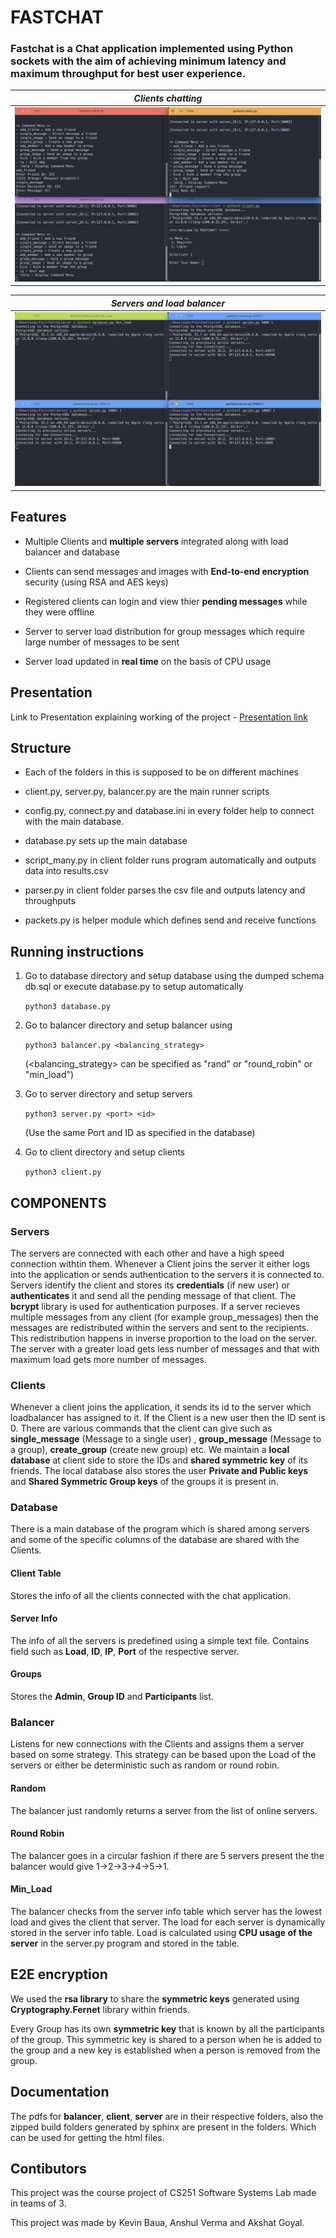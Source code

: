 # FASTCHAT
### Fastchat is a Chat application implemented using Python sockets with the aim of achieving minimum latency and maximum throughput for best user experience.

| *Clients chatting* |
|:--:| 
| ![Clients.png](Clients.png?raw=true "Clients chatting") | 

| *Servers and load balancer* |
|:--:| 
| ![servers&balancer.png](servers&balancer.png?raw=true "Servers and load balancer") | 

## Features

- Multiple Clients and **multiple servers** integrated along with load balancer and database

- Clients can send messages and images with **End-to-end encryption** security (using RSA and AES keys)

- Registered clients can login and view thier **pending messages** while they were offline

- Server to server load distribution for group messages which require large number of messages to be sent

- Server load updated in **real time** on the basis of CPU usage

## Presentation

Link to Presentation explaining working of the project - [Presentation link](https://docs.google.com/presentation/d/1adnFYSyMbm6Tkz2zhJtg8CmByClUC0PBF4kPHzNuVek/edit?usp=sharing)

## Structure

- Each of the folders in this is supposed to be on different machines

- client.py, server.py, balancer.py are the main runner scripts 

- config.py, connect.py and database.ini in every folder help to connect with the main database.

- database.py sets up the main database 

- script_many.py in client folder runs program automatically and outputs data into results.csv

- parser.py in client folder parses the csv file and outputs latency and throughputs

- packets.py is helper module which defines send and receive functions


## Running instructions

1. Go to database directory and setup database using the dumped schema db.sql or execute database.py to setup automatically

      `python3 database.py`
     
2. Go to balancer directory and setup balancer using
    
      `python3 balancer.py <balancing_strategy>`
      
      (<balancing_strategy> can be specified as "rand" or "round_robin" or "min_load")

3. Go to server directory and setup servers
      
      `python3 server.py <port> <id>`
      
      (Use the same Port and ID as specified in the database)

4. Go to client directory and setup clients

      `python3 client.py`
      


## COMPONENTS
### Servers
The servers are connected with each other and have a high speed connection withtin them. Whenever a Client joins the server it either logs into 
the application or sends authentication to the servers it is connected to. Servers identify the client and stores its **credentials** (if new user) 
or **authenticates** it and send all the pending message of that client. The **bcrypt** library is used for authentication purposes.
If a server recieves multiple messages from any client (for example group_messages) then the messages are redistributed 
within the servers and sent to the recipients. This redistribution happens in inverse proportion to the load on the server. The server with a greater load gets less number of messages and that with maximum load gets more number of messages.

### Clients
Whenever a client joins the application, it sends its id to the server which loadbalancer has assigned to it. If the Client is a new user then the ID
sent is 0. There are various commands that the client can give such as **single_message** (Message to a single user) , **group_message** 
(Message to a group), **create_group** (create new group) etc.
We maintain a **local database** at client side to store the IDs and **shared symmetric key** of its friends. The local database also stores the user **Private and Public keys** and **Shared Symmetric Group keys** of the groups it is present in.


### Database
There is a main database of the program which is shared among servers and some of the specific columns of the database are shared with the Clients.
#### Client Table 
  Stores the info of all the clients connected with the chat application.
#### Server Info
  The info of all the servers is predefined using a simple text file.
  Contains field such as **Load**, **ID**, **IP**, **Port** of the respective server.
#### Groups
  Stores the **Admin**, **Group ID** and **Participants** list.
  
### Balancer
  Listens for new connections with the Clients and assigns them a server based on some strategy.
  This strategy can be based upon the Load of the servers or either be deterministic such as random or round robin.
#### Random
  The balancer just randomly returns a server from the list of online servers.
#### Round Robin
  The balancer goes in a circular fashion if there are 5 servers present the the balancer would give 1->2->3->4->5->1.
#### Min_Load
  The balancer checks from the server info table which server has the lowest load and gives the client that server. The load for each server is dynamically stored in the server info table. Load is calculated using **CPU usage of the server** in the server.py program and stored in the table.

## E2E encryption
We used the **rsa library** to share the **symmetric keys** generated using **Cryptography.Fernet** library within friends. 

Every Group has its own **symmetric key** that is known by all the participants of the group. This symmetric key is shared to a person when he is added to the group and a new key is established when a person is removed from the group.

## Documentation
The pdfs for **balancer**, **client**, **server** are in their respective folders, also the zipped build folders generated by sphinx are present in the folders. Which can be used for getting the html files.

## Contibutors
This project was the course project of CS251 Software Systems Lab made in teams of 3.

This project was made by Kevin Baua, Anshul Verma and Akshat Goyal.
